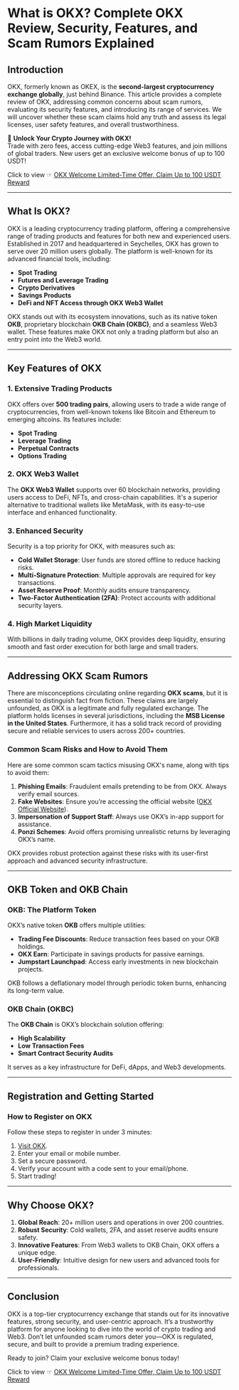 # What is OKX? Complete OKX Review, Security, Features, and Scam Rumors Explained

## Introduction

OKX, formerly known as OKEX, is the **second-largest cryptocurrency exchange globally**, just behind Binance. This article provides a complete review of OKX, addressing common concerns about scam rumors, evaluating its security features, and introducing its range of services. We will uncover whether these scam claims hold any truth and assess its legal licenses, user safety features, and overall trustworthiness.

🚀 **Unlock Your Crypto Journey with OKX!**  
Trade with zero fees, access cutting-edge Web3 features, and join millions of global traders. New users get an exclusive welcome bonus of up to 100 USDT!  

Click to view ☞ [OKX Welcome Limited-Time Offer, Claim Up to 100 USDT Reward](https://bit.ly/OKXe)

---

## What Is OKX?

OKX is a leading cryptocurrency trading platform, offering a comprehensive range of trading products and features for both new and experienced users. Established in 2017 and headquartered in Seychelles, OKX has grown to serve over 20 million users globally. The platform is well-known for its advanced financial tools, including:

- **Spot Trading**
- **Futures and Leverage Trading**
- **Crypto Derivatives**
- **Savings Products**
- **DeFi and NFT Access through OKX Web3 Wallet**

OKX stands out with its ecosystem innovations, such as its native token **OKB**, proprietary blockchain **OKB Chain (OKBC)**, and a seamless Web3 wallet. These features make OKX not only a trading platform but also an entry point into the Web3 world.

---

## Key Features of OKX

### 1. Extensive Trading Products
OKX offers over **500 trading pairs**, allowing users to trade a wide range of cryptocurrencies, from well-known tokens like Bitcoin and Ethereum to emerging altcoins. Its features include:

- **Spot Trading**
- **Leverage Trading**
- **Perpetual Contracts**
- **Options Trading**

### 2. OKX Web3 Wallet
The **OKX Web3 Wallet** supports over 60 blockchain networks, providing users access to DeFi, NFTs, and cross-chain capabilities. It's a superior alternative to traditional wallets like MetaMask, with its easy-to-use interface and enhanced functionality.

### 3. Enhanced Security
Security is a top priority for OKX, with measures such as:

- **Cold Wallet Storage**: User funds are stored offline to reduce hacking risks.
- **Multi-Signature Protection**: Multiple approvals are required for key transactions.
- **Asset Reserve Proof**: Monthly audits ensure transparency.
- **Two-Factor Authentication (2FA)**: Protect accounts with additional security layers.

### 4. High Market Liquidity
With billions in daily trading volume, OKX provides deep liquidity, ensuring smooth and fast order execution for both large and small traders.

---

## Addressing OKX Scam Rumors

There are misconceptions circulating online regarding **OKX scams**, but it is essential to distinguish fact from fiction. These claims are largely unfounded, as OKX is a legitimate and fully regulated exchange. The platform holds licenses in several jurisdictions, including the **MSB License in the United States**. Furthermore, it has a solid track record of providing secure and reliable services to users across 200+ countries.

### Common Scam Risks and How to Avoid Them

Here are some common scam tactics misusing OKX's name, along with tips to avoid them:

1. **Phishing Emails**: Fraudulent emails pretending to be from OKX. Always verify email sources.
2. **Fake Websites**: Ensure you’re accessing the official website ([OKX Official Website](https://bit.ly/OKXe)).
3. **Impersonation of Support Staff**: Always use OKX’s in-app support for assistance.
4. **Ponzi Schemes**: Avoid offers promising unrealistic returns by leveraging OKX’s name.

OKX provides robust protection against these risks with its user-first approach and advanced security infrastructure.

---

## OKB Token and OKB Chain

### OKB: The Platform Token
OKX’s native token **OKB** offers multiple utilities:

- **Trading Fee Discounts**: Reduce transaction fees based on your OKB holdings.
- **OKX Earn**: Participate in savings products for passive earnings.
- **Jumpstart Launchpad**: Access early investments in new blockchain projects.

OKB follows a deflationary model through periodic token burns, enhancing its long-term value.

### OKB Chain (OKBC)
The **OKB Chain** is OKX’s blockchain solution offering:

- **High Scalability**
- **Low Transaction Fees**
- **Smart Contract Security Audits**

It serves as a key infrastructure for DeFi, dApps, and Web3 developments.

---

## Registration and Getting Started

### How to Register on OKX
Follow these steps to register in under 3 minutes:

1. [Visit OKX](https://bit.ly/OKXe).  
2. Enter your email or mobile number.
3. Set a secure password.
4. Verify your account with a code sent to your email/phone.
5. Start trading!

---

## Why Choose OKX?

1. **Global Reach**: 20+ million users and operations in over 200 countries.
2. **Robust Security**: Cold wallets, 2FA, and asset reserve audits ensure safety.
3. **Innovative Features**: From Web3 wallets to OKB Chain, OKX offers a unique edge.
4. **User-Friendly**: Intuitive design for new users and advanced tools for professionals.

---

## Conclusion

OKX is a top-tier cryptocurrency exchange that stands out for its innovative features, strong security, and user-centric approach. It’s a trustworthy platform for anyone looking to dive into the world of crypto trading and Web3. Don’t let unfounded scam rumors deter you—OKX is regulated, secure, and built to provide a premium trading experience.

Ready to join? Claim your exclusive welcome bonus today!  

Click to view ☞ [OKX Welcome Limited-Time Offer, Claim Up to 100 USDT Reward](https://bit.ly/OKXe)
